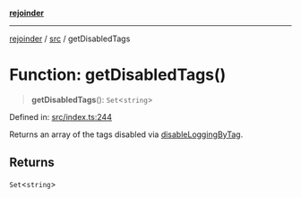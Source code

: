 [**rejoinder**](../../README.md)

***

[rejoinder](../../README.md) / [src](../README.md) / getDisabledTags

# Function: getDisabledTags()

> **getDisabledTags**(): `Set`\<`string`\>

Defined in: [src/index.ts:244](https://github.com/Xunnamius/rejoinder/blob/2861b5f2270204243d000318b047b574732b219c/src/index.ts#L244)

Returns an array of the tags disabled via [disableLoggingByTag](disableLoggingByTag.md).

## Returns

`Set`\<`string`\>
